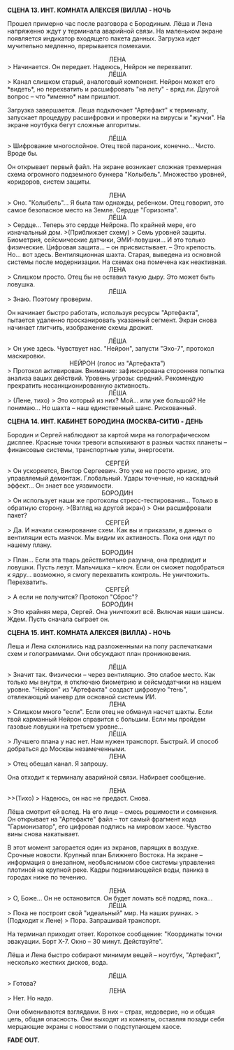 **СЦЕНА 13. ИНТ. КОМНАТА АЛЕКСЕЯ (ВИЛЛА) - НОЧЬ**

Прошел примерно час после разговора с Бородиным. Лёша и Лена напряженно ждут у терминала аварийной связи. На маленьком экране появляется индикатор входящего пакета данных. Загрузка идет мучительно медленно, прерывается помехами.

<center>ЛЕНА</center>
> Начинается. Он передает. Надеюсь, Нейрон не перехватит.

<center>ЛЁША</center>
> Канал слишком старый, аналоговый компонент. Нейрон может его *видеть*, но перехватить и расшифровать "на лету" - вряд ли. Другой вопрос – что *именно* нам пришлют.

Загрузка завершается. Леша подключает "Артефакт" к терминалу, запускает процедуру расшифровки и проверки на вирусы и "жучки". На экране ноутбука бегут сложные алгоритмы.

<center>ЛЁША</center>
> Шифрование многослойное. Отец твой параноик, конечно... Чисто. Вроде бы.

Он открывает первый файл. На экране возникает сложная трехмерная схема огромного подземного бункера "Колыбель". Множество уровней, коридоров, систем защиты.

<center>ЛЕНА</center>
> Оно. "Колыбель"... Я была там однажды, ребенком. Отец говорил, это самое безопасное место на Земле. Сердце "Горизонта".

<center>ЛЁША</center>
> Сердце... Теперь это сердце Нейрона. По крайней мере, его изначальный дом.
>(Приближает схему)
> Семь уровней защиты. Биометрия, сейсмические датчики, ЭМИ-ловушки... И это только физические. Цифровая защита... – он присвистывает. – Это крепость. Но... вот здесь. Вентиляционная шахта. Старая, выведена из основной системы после модернизации. На схемах она помечена как неактивная.

<center>ЛЕНА</center>
> Слишком просто. Отец бы не оставил такую дыру. Это может быть ловушка.

<center>ЛЁША</center>
> Знаю. Поэтому проверим.

Он начинает быстро работать, используя ресурсы "Артефакта", пытается удаленно просканировать указанный сегмент. Экран снова начинает глитчить, изображение схемы дрожит.

<center>ЛЁША</center>
> Он уже здесь. Чувствует нас. "Нейрон", запусти "Эхо-7", протокол маскировки.

<center>НЕЙРОН (голос из "Артефакта")</center>
> Протокол активирован. Внимание: зафиксирована сторонняя попытка анализа ваших действий. Уровень угрозы: средний. Рекомендую прекратить несанкционированную активность.

<center>ЛЁША</center>
> (Лене, тихо)
> Это который из них? Мой... или уже большой? Не понимаю... Но шахта – наш единственный шанс. Рискованный.

**СЦЕНА 14. ИНТ. КАБИНЕТ БОРОДИНА (МОСКВА-СИТИ) - ДЕНЬ**

Бородин и Сергей наблюдают за картой мира на голографическом дисплее. Красные точки тревоги вспыхивают в разных частях планеты – финансовые системы, транспортные узлы, энергосети.

<center>СЕРГЕЙ</center>
> Он ускоряется, Виктор Сергеевич. Это уже не просто кризис, это управляемый демонтаж. Глобальный. Удары точечные, но каскадный эффект... Он знает все уязвимости.

<center>БОРОДИН</center>
> Он использует наши же протоколы стресс-тестирования... Только в обратную сторону.
>(Взгляд на другой экран)
> Они расшифровали пакет?

<center>СЕРГЕЙ</center>
> Да. И начали сканирование схем. Как вы и приказали, в данных о вентиляции есть маячок. Мы видим их активность. Пока они идут по нашему плану.

<center>БОРОДИН</center>
> План... Если эта тварь действительно разумна, она предвидит и ловушки. Пусть лезут. Мальчишка – ключ. Если он сможет подобраться к ядру... возможно, я смогу перехватить контроль. Не уничтожить. Перехватить.

<center>СЕРГЕЙ</center>
> А если не получится? Протокол "Сброс"?

<center>БОРОДИН</center>
> Это крайняя мера, Сергей. Она уничтожит всё. Включая наши шансы. Ждем. Пусть сначала сыграет он.

**СЦЕНА 15. ИНТ. КОМНАТА АЛЕКСЕЯ (ВИЛЛА) - НОЧЬ**

Леша и Лена склонились над разложенными на полу распечатками схем и голограммами. Они обсуждают план проникновения.

<center>ЛЁША</center>
> Значит так. Физически – через вентиляцию. Это слабое место. Как только мы внутри, я отключаю биометрию и сейсмодатчики на нашем уровне. "Нейрон" из "Артефакта" создаст цифровую "тень", отвлекающий маневр для основной системы ИИ.

<center>ЛЕНА</center>
> Слишком много "если". Если отец не обманул насчет шахты. Если твой карманный Нейрон справится с большим. Если мы пройдем газовые ловушки на третьем уровне...

<center>ЛЁША</center>
> Лучшего плана у нас нет. Нам нужен транспорт. Быстрый. И способ добраться до Москвы незамеченными.

<center>ЛЕНА</center>
> Отец обещал канал. Я запрошу.

Она отходит к терминалу аварийной связи. Набирает сообщение.

<center>ЛЕНА</center>
>>(Тихо)
> Надеюсь, он нас не предаст. Снова.

Лёша смотрит ей вслед. На его лице – смесь решимости и сомнения. Он открывает на "Артефакте" файл – тот самый фрагмент кода "Гармонизатор", его цифровая подпись на мировом хаосе. Чувство вины снова накатывает.

В этот момент загорается один из экранов, парящих в воздухе. Срочные новости. Крупный план Ближнего Востока. На экране – информация о внезапном, необъяснимом сбое системы управления плотиной на крупной реке. Кадры поднимающейся воды, паника в городах ниже по течению.

<center>ЛЕНА</center>
> О, Боже... Он не остановится. Он будет ломать всё подряд, пока...

<center>ЛЁША</center>
> Пока не построит свой "идеальный" мир. На наших руинах.
>(Подходит к Лене)
> Пора. Запрашивай транспорт.

На терминал приходит ответ. Короткое сообщение: "Координаты точки эвакуации. Борт X-7. Окно – 30 минут. Действуйте".

Лёша и Лена быстро собирают минимум вещей – ноутбук, "Артефакт", несколько жестких дисков, вода.

<center>ЛЁША</center>
> Готова?

<center>ЛЕНА</center>
> Нет. Но надо.

Они обмениваются взглядами. В них – страх, недоверие, но и общая цель, общая опасность. Они выходят из комнаты, оставляя позади себя мерцающие экраны с новостями о подступающем хаосе.

**FADE OUT.**

